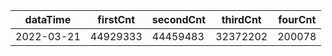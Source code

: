 |dataTime|firstCnt|secondCnt|thirdCnt|fourCnt|
|-|-|-|-|-|
|2022-03-21|44929333|44459483|32372202|200078|